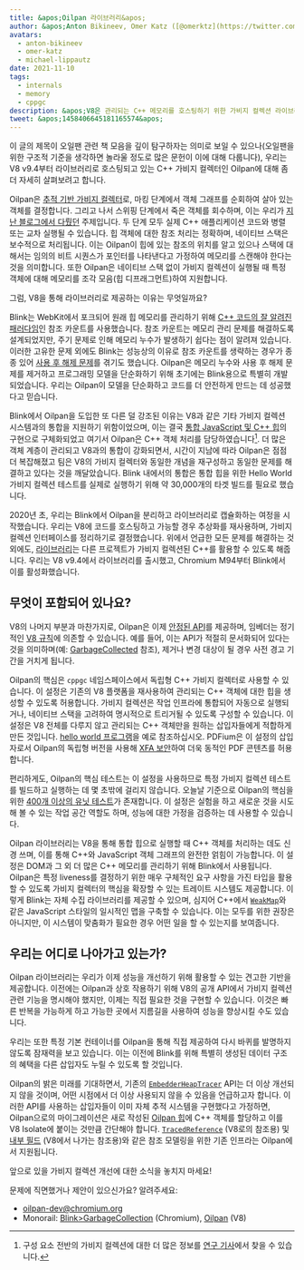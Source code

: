 ```yaml
---
title: &apos;Oilpan 라이브러리&apos;
author: &apos;Anton Bikineev, Omer Katz ([@omerktz](https://twitter.com/omerktz)), Michael Lippautz ([@mlippautz](https://twitter.com/mlippautz)) - 효율적이고 효과적인 파일 이동자&apos;
avatars:
  - anton-bikineev
  - omer-katz
  - michael-lippautz
date: 2021-11-10
tags:
  - internals
  - memory
  - cppgc
description: &apos;V8은 관리되는 C++ 메모리를 호스팅하기 위한 가비지 컬렉션 라이브러리인 Oilpan을 제공합니다.&apos;
tweet: &apos;1458406645181165574&apos;
---
```


이 글의 제목이 오일팬 관련 책 모음을 깊이 탐구하자는 의미로 보일 수 있으나(오일팬을 위한 구조적 기준을 생각하면 놀라울 정도로 많은 문헌이 이에 대해 다룹니다), 우리는 V8 v9.4부터 라이브러리로 호스팅되고 있는 C++ 가비지 컬렉터인 Oilpan에 대해 좀 더 자세히 살펴보려고 합니다.

<!--truncate-->
Oilpan은 [추적 기반 가비지 컬렉터](https://en.wikipedia.org/wiki/Tracing_garbage_collection)로, 마킹 단계에서 객체 그래프를 순회하여 살아 있는 객체를 결정합니다. 그리고 나서 스위핑 단계에서 죽은 객체를 회수하며, 이는 우리가 [지난 블로그에서 다뤘던](https://v8.dev/blog/high-performance-cpp-gc) 주제입니다. 두 단계 모두 실제 C++ 애플리케이션 코드와 병렬 또는 교차 실행될 수 있습니다. 힙 객체에 대한 참조 처리는 정확하며, 네이티브 스택은 보수적으로 처리됩니다. 이는 Oilpan이 힙에 있는 참조의 위치를 알고 있으나 스택에 대해서는 임의의 비트 시퀀스가 포인터를 나타낸다고 가정하여 메모리를 스캔해야 한다는 것을 의미합니다. 또한 Oilpan은 네이티브 스택 없이 가비지 컬렉션이 실행될 때 특정 객체에 대해 메모리를 조각 모음(힙 디프래그먼트)하여 지원합니다.

그럼, V8을 통해 라이브러리로 제공하는 이유는 무엇일까요?

Blink는 WebKit에서 포크되어 원래 힙 메모리를 관리하기 위해 [C++ 코드의 잘 알려진 패러다임](https://en.cppreference.com/w/cpp/memory/shared_ptr)인 참조 카운트를 사용했습니다. 참조 카운트는 메모리 관리 문제를 해결하도록 설계되었지만, 주기 문제로 인해 메모리 누수가 발생하기 쉽다는 점이 알려져 있습니다. 이러한 고유한 문제 외에도 Blink는 성능상의 이유로 참조 카운트를 생략하는 경우가 종종 있어 [사용 후 해제 문제](https://en.wikipedia.org/wiki/Dangling_pointer)를 겪기도 했습니다. Oilpan은 메모리 누수와 사용 후 해제 문제를 제거하고 프로그래밍 모델을 단순화하기 위해 초기에는 Blink용으로 특별히 개발되었습니다. 우리는 Oilpan이 모델을 단순화하고 코드를 더 안전하게 만드는 데 성공했다고 믿습니다.

Blink에서 Oilpan을 도입한 또 다른 덜 강조된 이유는 V8과 같은 기타 가비지 컬렉션 시스템과의 통합을 지원하기 위함이었으며, 이는 결국 [통합 JavaScript 및 C++ 힙](https://v8.dev/blog/tracing-js-dom)의 구현으로 구체화되었고 여기서 Oilpan은 C++ 객체 처리를 담당하였습니다[^1]. 더 많은 객체 계층이 관리되고 V8과의 통합이 강화되면서, 시간이 지남에 따라 Oilpan은 점점 더 복잡해졌고 팀은 V8의 가비지 컬렉터와 동일한 개념을 재구성하고 동일한 문제를 해결하고 있다는 것을 깨달았습니다. Blink 내에서의 통합은 통합 힙을 위한 Hello World 가비지 컬렉션 테스트를 실제로 실행하기 위해 약 30,000개의 타겟 빌드를 필요로 했습니다.

2020년 초, 우리는 Blink에서 Oilpan을 분리하고 라이브러리로 캡슐화하는 여정을 시작했습니다. 우리는 V8에 코드를 호스팅하고 가능할 경우 추상화를 재사용하며, 가비지 컬렉션 인터페이스를 정리하기로 결정했습니다. 위에서 언급한 모든 문제를 해결하는 것 외에도, [라이브러리](https://docs.google.com/document/d/1ylZ25WF82emOwmi_Pg-uU6BI1A-mIbX_MG9V87OFRD8/)는 다른 프로젝트가 가비지 컬렉션된 C++를 활용할 수 있도록 해줍니다. 우리는 V8 v9.4에서 라이브러리를 출시했고, Chromium M94부터 Blink에서 이를 활성화했습니다.

## 무엇이 포함되어 있나요?

V8의 나머지 부분과 마찬가지로, Oilpan은 이제 [안정된 API](https://chromium.googlesource.com/v8/v8.git/+/HEAD/include/cppgc/)를 제공하며, 임베더는 정기적인 [V8 규칙](https://v8.dev/docs/api)에 의존할 수 있습니다. 예를 들어, 이는 API가 적절히 문서화되어 있다는 것을 의미하며(예: [GarbageCollected](https://chromium.googlesource.com/v8/v8.git/+/main/include/cppgc/garbage-collected.h#17) 참조), 제거나 변경 대상이 될 경우 사전 경고 기간을 거치게 됩니다.

Oilpan의 핵심은 `cppgc` 네임스페이스에서 독립형 C++ 가비지 컬렉터로 사용할 수 있습니다. 이 설정은 기존의 V8 플랫폼을 재사용하여 관리되는 C++ 객체에 대한 힙을 생성할 수 있도록 허용합니다. 가비지 컬렉션은 작업 인프라에 통합되어 자동으로 실행되거나, 네이티브 스택을 고려하여 명시적으로 트리거될 수 있도록 구성할 수 있습니다. 이 설정은 V8 전체를 다루지 않고 관리되는 C++ 객체만을 원하는 삽입자들에게 적합하게 만든 것입니다. [hello world 프로그램](https://chromium.googlesource.com/v8/v8.git/+/main/samples/cppgc/hello-world.cc)을 예로 참조하십시오. PDFium은 이 설정의 삽입자로서 Oilpan의 독립형 버전을 사용해 [XFA 보안](https://groups.google.com/a/chromium.org/g/chromium-dev/c/RAqBXZWsADo/m/9NH0uGqCAAAJ?utm_medium=email&utm_source=footer)하여 더욱 동적인 PDF 콘텐츠를 허용합니다.

편리하게도, Oilpan의 핵심 테스트는 이 설정을 사용하므로 특정 가비지 컬렉션 테스트를 빌드하고 실행하는 데 몇 초밖에 걸리지 않습니다. 오늘날 기준으로 Oilpan의 핵심을 위한 [400개 이상의 유닛 테스트](https://source.chromium.org/chromium/chromium/src/+/main:v8/test/unittests/heap/cppgc/)가 존재합니다. 이 설정은 실험을 하고 새로운 것을 시도해 볼 수 있는 작업 공간 역할도 하며, 성능에 대한 가정을 검증하는 데 사용할 수 있습니다.

Oilpan 라이브러리는 V8을 통해 통합 힙으로 실행할 때 C++ 객체를 처리하는 데도 신경 쓰며, 이를 통해 C++와 JavaScript 객체 그래프의 완전한 얽힘이 가능합니다. 이 설정은 DOM과 그 외 더 많은 C++ 메모리를 관리하기 위해 Blink에서 사용됩니다. Oilpan은 특정 liveness를 결정하기 위한 매우 구체적인 요구 사항을 가진 타입을 활용할 수 있도록 가비지 컬렉터의 핵심을 확장할 수 있는 트레이트 시스템도 제공합니다. 이렇게 Blink는 자체 수집 라이브러리를 제공할 수 있으며, 심지어 C++에서 [`WeakMap`](https://developer.mozilla.org/en-US/docs/Web/JavaScript/Reference/Global_Objects/WeakMap)와 같은 JavaScript 스타일의 일시적인 맵을 구축할 수 있습니다. 이는 모두를 위한 권장은 아니지만, 이 시스템이 맞춤화가 필요한 경우 어떤 일을 할 수 있는지를 보여줍니다.

## 우리는 어디로 나아가고 있는가?

Oilpan 라이브러리는 우리가 이제 성능을 개선하기 위해 활용할 수 있는 견고한 기반을 제공합니다. 이전에는 Oilpan과 상호 작용하기 위해 V8의 공개 API에서 가비지 컬렉션 관련 기능을 명시해야 했지만, 이제는 직접 필요한 것을 구현할 수 있습니다. 이것은 빠른 반복을 가능하게 하고 가능한 곳에서 지름길을 사용하여 성능을 향상시킬 수도 있습니다.

우리는 또한 특정 기본 컨테이너를 Oilpan을 통해 직접 제공하여 다시 바퀴를 발명하지 않도록 잠재력을 보고 있습니다. 이는 이전에 Blink를 위해 특별히 생성된 데이터 구조의 혜택을 다른 삽입자도 누릴 수 있도록 할 것입니다.

Oilpan의 밝은 미래를 기대하면서, 기존의 [`EmbedderHeapTracer`](https://source.chromium.org/chromium/chromium/src/+/main:v8/include/v8-embedder-heap.h;l=75) API는 더 이상 개선되지 않을 것이며, 어떤 시점에서 더 이상 사용되지 않을 수 있음을 언급하고자 합니다. 이러한 API를 사용하는 삽입자들이 이미 자체 추적 시스템을 구현했다고 가정하면, Oilpan으로의 마이그레이션은 새로 작성된 [Oilpan 힙](https://source.chromium.org/chromium/chromium/src/+/main:v8/include/v8-cppgc.h;l=91)에 C++ 객체를 할당하고 이를 V8 Isolate에 붙이는 것만큼 간단해야 합니다. [`TracedReference`](https://source.chromium.org/chromium/chromium/src/+/main:v8/include/v8-traced-handle.h;l=334) (V8로의 참조용) 및 [내부 필드](https://source.chromium.org/chromium/chromium/src/+/main:v8/include/v8-object.h;l=502) (V8에서 나가는 참조용)와 같은 참조 모델링을 위한 기존 인프라는 Oilpan에서 지원됩니다.

앞으로 있을 가비지 컬렉션 개선에 대한 소식을 놓치지 마세요!

문제에 직면했거나 제안이 있으신가요? 알려주세요:

- [oilpan-dev@chromium.org](mailto:oilpan-dev@chromium.org)
- Monorail: [Blink>GarbageCollection](https://bugs.chromium.org/p/chromium/issues/entry?template=Defect+report+from+user&components=Blink%3EGarbageCollection) (Chromium), [Oilpan](https://bugs.chromium.org/p/v8/issues/entry?template=Defect+report+from+user&components=Oilpan) (V8)

[^1]: 구성 요소 전반의 가비지 컬렉션에 대한 더 많은 정보를 [연구 기사](https://research.google/pubs/pub48052/)에서 찾을 수 있습니다.
